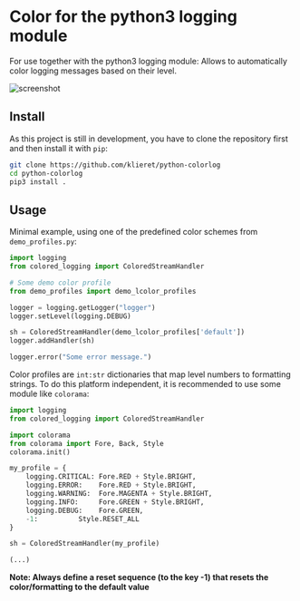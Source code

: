 # Color for the python3 logging module

For use together with the python3 logging module: Allows to automatically color logging messages based on their level.

![screenshot](https://cloud.githubusercontent.com/assets/13602468/20245019/fa888894-a996-11e6-8ad4-d3862d515d08.png)

## Install

As this project is still in development, you have to clone the repository first and then install it with ```pip```:

```sh
git clone https://github.com/klieret/python-colorlog
cd python-colorlog
pip3 install .
```

## Usage

Minimal example, using one of the predefined color schemes from ```demo_profiles.py```:

```python
import logging
from colored_logging import ColoredStreamHandler

# Some demo color profile
from demo_profiles import demo_lcolor_profiles

logger = logging.getLogger("logger")
logger.setLevel(logging.DEBUG)

sh = ColoredStreamHandler(demo_lcolor_profiles['default'])
logger.addHandler(sh)

logger.error("Some error message.")
```

Color profiles are ```int:str``` dictionaries that map level numbers to formatting strings. To do this platform independent, it is recommended to use some module like ```colorama```:

```python
import logging
from colored_logging import ColoredStreamHandler

import colorama
from colorama import Fore, Back, Style
colorama.init()

my_profile = {
    logging.CRITICAL: Fore.RED + Style.BRIGHT,
    logging.ERROR:    Fore.RED + Style.BRIGHT,
    logging.WARNING:  Fore.MAGENTA + Style.BRIGHT,
    logging.INFO:     Fore.GREEN + Style.BRIGHT,
    logging.DEBUG:    Fore.GREEN,
    -1:          Style.RESET_ALL
}

sh = ColoredStreamHandler(my_profile)

(...)
```

**Note: Always define a reset sequence (to the key -1) that resets the color/formatting to the default value**